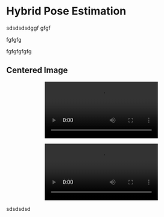 # Hybrid Pose Estimation

sdsdsdsdggf
gfgf

fgfgfg


fgfgfgfgfg

## Centered Image
<p align="center">
  <video src="https://user-images.githubusercontent.com/169707/126715420-991ad821-9ac8-4b66-b79e-e0966e0f3a89.mp4" controls="controls">
</p>



<p align="center">
  <video src="videos/dtf_seq1.mp4" controls="controls">
</p>


sdsdsdsd


